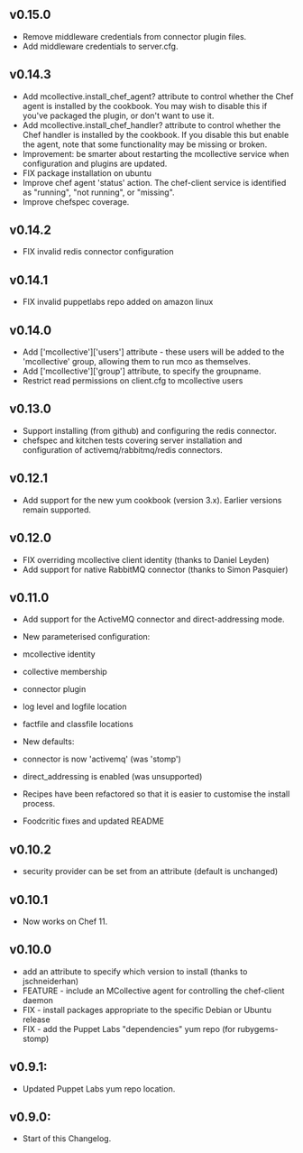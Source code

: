 ## v0.15.0

 * Remove middleware credentials from connector plugin files.
 * Add middleware credentials to server.cfg.

## v0.14.3

 * Add mcollective.install\_chef\_agent? attribute to control whether
   the Chef agent is installed by the cookbook.  You may wish to
   disable this if you've packaged the plugin, or don't want to use
   it.
 * Add mcollective.install\_chef\_handler? attribute to control
   whether the Chef handler is installed by the cookbook.  If you
   disable this but enable the agent, note that some functionality may
   be missing or broken.
 * Improvement: be smarter about restarting the mcollective service
   when configuration and plugins are updated.
 * FIX package installation on ubuntu
 * Improve chef agent 'status' action.  The chef-client service is
   identified as "running", "not running", or "missing".
 * Improve chefspec coverage.

## v0.14.2

 * FIX invalid redis connector configuration

## v0.14.1

 * FIX invalid puppetlabs repo added on amazon linux

## v0.14.0

 * Add ['mcollective']['users'] attribute - these users will be added
 to the 'mcollective' group, allowing them to run mco as themselves.
 * Add ['mcollective']['group'] attribute, to specify the groupname.
 * Restrict read permissions on client.cfg to mcollective users

## v0.13.0

 * Support installing (from github) and configuring the redis
   connector.
 * chefspec and kitchen tests covering server installation and
   configuration of activemq/rabbitmq/redis connectors.

## v0.12.1

 * Add support for the new yum cookbook (version 3.x).  Earlier
   versions remain supported.

## v0.12.0

 * FIX overriding mcollective client identity (thanks to Daniel
   Leyden)
 * Add support for native RabbitMQ connector (thanks to Simon
   Pasquier)

## v0.11.0

* Add support for the ActiveMQ connector and direct-addressing mode.

* New parameterised configuration:
 * mcollective identity
 * collective membership
 * connector plugin
 * log level and logfile location
 * factfile and classfile locations

* New defaults:
 * connector is now 'activemq' (was 'stomp')
 * direct_addressing is enabled (was unsupported)

* Recipes have been refactored so that it is easier to customise the
  install process.

* Foodcritic fixes and updated README

## v0.10.2

* security provider can be set from an attribute (default is
  unchanged)
  
## v0.10.1

* Now works on Chef 11.

## v0.10.0

* add an attribute to specify which version to install (thanks to jschneiderhan)
* FEATURE - include an MCollective agent for controlling the chef-client daemon
* FIX - install packages appropriate to the specific Debian or Ubuntu release
* FIX - add the Puppet Labs "dependencies" yum repo (for rubygems-stomp)


## v0.9.1:

* Updated Puppet Labs yum repo location.


## v0.9.0:

* Start of this Changelog.
